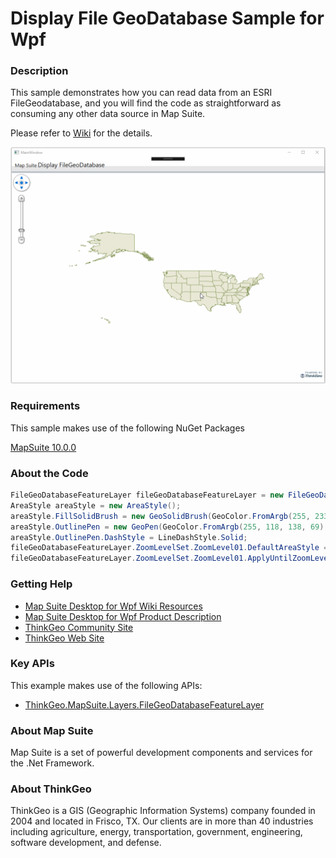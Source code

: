 # Display File GeoDatabase Sample for Wpf

### Description

This sample demonstrates how you can read data from an ESRI FileGeodatabase, and you will find the code as straightforward as consuming any other data source in Map Suite.

Please refer to [Wiki](http://wiki.thinkgeo.com/wiki/map_suite_desktop_for_wpf) for the details.

![Screenshot](Screenshot.gif)

### Requirements
This sample makes use of the following NuGet Packages

[MapSuite 10.0.0](https://www.nuget.org/packages?q=ThinkGeo)

### About the Code
```csharp
FileGeoDatabaseFeatureLayer fileGeoDatabaseFeatureLayer = new FileGeoDatabaseFeatureLayer("../../AppData/Shapes.gdb", "states");
AreaStyle areaStyle = new AreaStyle();
areaStyle.FillSolidBrush = new GeoSolidBrush(GeoColor.FromArgb(255, 233, 232, 214));
areaStyle.OutlinePen = new GeoPen(GeoColor.FromArgb(255, 118, 138, 69), 1);
areaStyle.OutlinePen.DashStyle = LineDashStyle.Solid;
fileGeoDatabaseFeatureLayer.ZoomLevelSet.ZoomLevel01.DefaultAreaStyle = areaStyle;
fileGeoDatabaseFeatureLayer.ZoomLevelSet.ZoomLevel01.ApplyUntilZoomLevel = ApplyUntilZoomLevel.Level20;
```

### Getting Help

- [Map Suite Desktop for Wpf Wiki Resources](http://wiki.thinkgeo.com/wiki/map_suite_desktop_for_wpf)
- [Map Suite Desktop for Wpf Product Description](https://thinkgeo.com/ui-controls#desktop-platforms)
- [ThinkGeo Community Site](http://community.thinkgeo.com/)
- [ThinkGeo Web Site](http://www.thinkgeo.com)

### Key APIs
This example makes use of the following APIs:

- [ThinkGeo.MapSuite.Layers.FileGeoDatabaseFeatureLayer](http://wiki.thinkgeo.com/wiki/api/ThinkGeo.MapSuite.Layers.ThinkGeo.MapSuite.Layers.FileGeoDatabaseFeatureLayer)

### About Map Suite
Map Suite is a set of powerful development components and services for the .Net Framework.

### About ThinkGeo
ThinkGeo is a GIS (Geographic Information Systems) company founded in 2004 and located in Frisco, TX. Our clients are in more than 40 industries including agriculture, energy, transportation, government, engineering, software development, and defense.
